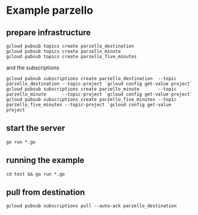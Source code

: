 # Example parzello

## prepare infrastructure

    gcloud pubsub topics create parzello_destination
    gcloud pubsub topics create parzello_minute
    gcloud pubsub topics create parzello_five_minutes

and the subscriptions

    gcloud pubsub subscriptions create parzello_destination  --topic parzello_destination --topic-project `gcloud config get-value project`
    gcloud pubsub subscriptions create parzello_minute       --topic parzello_minute      --topic-project `gcloud config get-value project`
    gcloud pubsub subscriptions create parzello_five_minutes --topic parzello_five_minutes --topic-project `gcloud config get-value project`

## start the server

    go run *.go

## running the example

    cd test && go run *.go

## pull from destination

    gcloud pubsub subscriptions pull --auto-ack parzello_destination